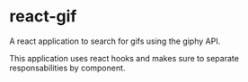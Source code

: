 # react-gif

A react application to search for gifs using the giphy API.

This application uses react hooks and makes sure to separate responsabilities by component.

